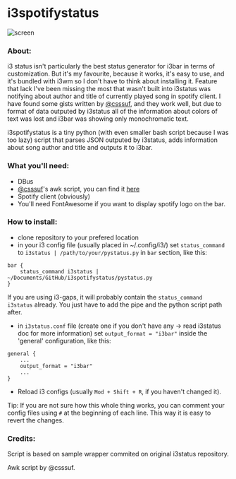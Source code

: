 # i3spotifystatus

![screen](https://raw.githubusercontent.com/pradzio1/i3spotifystatus/master/res/scr.png)

### About:
i3 status isn't particularly the best status generator for i3bar in terms of customization. But it's my favourite, because it works, it's easy to use, and it's bundled with i3wm so I don't have to think about installing it. Feature that lack I've been missing the most that wasn't built into i3status was notifying about author and title of currently played song in spotify client. I have found some gists written by [@csssuf](https://github.com/csssuf), and they work well, but due to format of data outputed by i3status all of the information about colors of text was lost and i3bar was showing only monochromatic text.

i3spotifystatus is a tiny python (with even smaller bash script because I was too lazy) script that parses JSON outputed by i3status, adds information about song author and title and outputs it to i3bar.

### What you'll need:
* DBus
* [@csssuf](https://github.com/csssuf)'s awk script, you can find it [here](https://gist.github.com/csssuf/13213f23191b92a7ce77#file-spotify_song-awk)
* Spotify client (obviously)
* You'll need FontAwesome if you want to display spotify logo on the bar.

### How to install:

* clone repository to your prefered location
* in your i3 config file (usually placed in ~/.config/i3/) set `status_command` to `i3status | /path/to/your/pystatus.py` in `bar` section, like this:

```
bar {
    status_command i3status | ~/Documents/GitHub/i3spotifystatus/pystatus.py
}
```

If you are using i3-gaps, it will probably contain the `status_command i3status` already. You just have to add the pipe and the python script path after. 

* in `i3status.conf` file (create one if you don't have any -> read i3status doc for more information) set `output_format = "i3bar"` inside the 'general' configuration, like this:

```
general {
    ...
    output_format = "i3bar"
    ...
}
```

* Reload i3 configs (usually `Mod + Shift + R`, if you haven't changed it).

Tip: If you are not sure how this whole thing works, you can comment your config files using `#` at the beginning of each line. This way it is easy to revert the changes.

### Credits:
Script is based on sample wrapper commited on original i3status repository.

Awk script by @csssuf.

